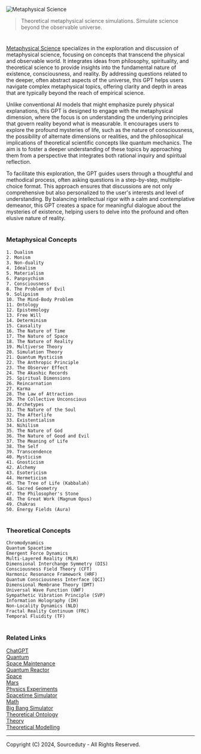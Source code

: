 ![Metaphysical Science](https://github.com/user-attachments/assets/6e35ed51-3cc4-4d63-bcb2-8afa2a20f612)

> Theoretical metaphysical science simulations. Simulate science beyond the observable universe.

#

[Metaphysical Science](https://chatgpt.com/g/g-fY8HgnZj9-metaphysical-science) specializes in the exploration and discussion of metaphysical science, focusing on concepts that transcend the physical and observable world. It integrates ideas from philosophy, spirituality, and theoretical science to provide insights into the fundamental nature of existence, consciousness, and reality. By addressing questions related to the deeper, often abstract aspects of the universe, this GPT helps users navigate complex metaphysical topics, offering clarity and depth in areas that are typically beyond the reach of empirical science.

Unlike conventional AI models that might emphasize purely physical explanations, this GPT is designed to engage with the metaphysical dimension, where the focus is on understanding the underlying principles that govern reality beyond what is measurable. It encourages users to explore the profound mysteries of life, such as the nature of consciousness, the possibility of alternate dimensions or realities, and the philosophical implications of theoretical scientific concepts like quantum mechanics. The aim is to foster a deeper understanding of these topics by approaching them from a perspective that integrates both rational inquiry and spiritual reflection.

To facilitate this exploration, the GPT guides users through a thoughtful and methodical process, often asking questions in a step-by-step, multiple-choice format. This approach ensures that discussions are not only comprehensive but also personalized to the user's interests and level of understanding. By balancing intellectual rigor with a calm and contemplative demeanor, this GPT creates a space for meaningful dialogue about the mysteries of existence, helping users to delve into the profound and often elusive nature of reality.

#
### Metaphysical Concepts

```
1. Dualism
2. Monism
3. Non-duality
4. Idealism
5. Materialism
6. Panpsychism
7. Consciousness
8. The Problem of Evil
9. Solipsism
10. The Mind-Body Problem
11. Ontology
12. Epistemology
13. Free Will
14. Determinism
15. Causality
16. The Nature of Time
17. The Nature of Space
18. The Nature of Reality
19. Multiverse Theory
20. Simulation Theory
21. Quantum Mysticism
22. The Anthropic Principle
23. The Observer Effect
24. The Akashic Records
25. Spiritual Dimensions
26. Reincarnation
27. Karma
28. The Law of Attraction
29. The Collective Unconscious
30. Archetypes
31. The Nature of the Soul
32. The Afterlife
33. Existentialism
34. Nihilism
35. The Nature of God
36. The Nature of Good and Evil
37. The Meaning of Life
38. The Self
39. Transcendence
40. Mysticism
41. Gnosticism
42. Alchemy
43. Esotericism
44. Hermeticism
45. The Tree of Life (Kabbalah)
46. Sacred Geometry
47. The Philosopher's Stone
48. The Great Work (Magnum Opus)
49. Chakras
50. Energy Fields (Aura)
```

#
### Theoretical Concepts

```
Chromodynamics
Quantum Spacetime
Emergent Force Dynamics
Multi-Layered Reality (MLR)
Dimensional Interchange Symmetry (DIS)
Consciousness Field Theory (CFT)
Harmonic Resonance Framework (HRF)
Quantum Consciousness Interface (QCI)
Dimensional Membrane Theory (DMT)
Universal Wave Function (UWF)
Sympathetic Vibration Principle (SVP)
Information Holography (IH)
Non-Locality Dynamics (NLD)
Fractal Reality Continuum (FRC)
Temporal Fluidity (TF)
```

#
### Related Links

[ChatGPT](https://github.com/sourceduty/ChatGPT)
<br>
[Quantum](https://github.com/sourceduty/Quantum)
<br>
[Space Maintenance](https://github.com/sourceduty/Space_Maintenance)
<br>
[Quantum Reactor](https://github.com/sourceduty/Quantum_Reactor)
<br>
[Space](https://github.com/sourceduty/Space)
<br>
[Mars](https://github.com/sourceduty/Mars)
<br>
[Physics Experiments](https://github.com/sourceduty/Physics_Experiments)
<br>
[Spacetime Simulator](https://github.com/sourceduty/Spacetime_Simulator)
<br>
[Math](https://github.com/sourceduty/Math)
<br>
[Big Bang Simulator](https://github.com/sourceduty/Big_Bang_Simulator)
<br>
[Theoretical Ontology](https://github.com/sourceduty/Theoretical_Ontology)
<br>
[Theory](https://github.com/sourceduty/Theory)
<br>
[Theoretical Modelling](https://github.com/sourceduty/Theoretical_Modelling)

***
Copyright (C) 2024, Sourceduty - All Rights Reserved.
